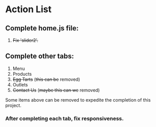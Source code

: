 # Action List

## Complete home.js file:
1. ~~Fix 'slider2'.~~

## Complete other tabs:
1. Menu
2. Products
3. ~~Egg Tarts~~ (~~this can be~~ removed)
4. Outlets
5. ~~Contact Us~~ (~~maybe this can we~~ removed)

Some items above can be removed to expedite the completion of this project.

### After completing each tab, fix responsiveness.